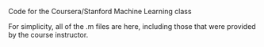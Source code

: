 Code for the Coursera/Stanford Machine Learning class

For simplicity, all of the .m files are here, including those that were provided by the course instructor.
